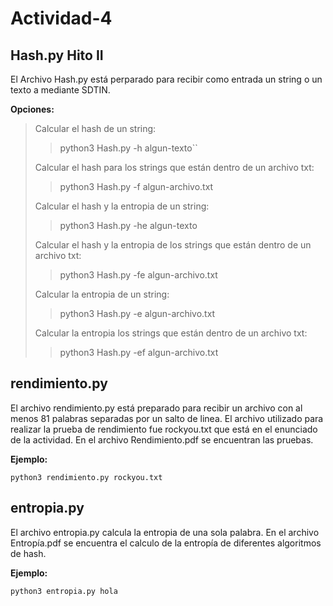# Actividad-4

## Hash.py Hito II

El Archivo Hash.py está perparado para recibir como entrada un string o un texto a mediante SDTIN.

**Opciones:**

>Calcular el hash de un string:
>>python3 Hash.py -h algun-texto``
>
>Calcular el hash para los strings que están dentro de un archivo txt:
>>python3 Hash.py -f algun-archivo.txt
>
>Calcular el hash y la entropia de un string:
>>python3 Hash.py -he algun-texto
>
>Calcular el hash y la entropia de los strings que están dentro de un archivo txt:
>>python3 Hash.py -fe algun-archivo.txt
>
>Calcular la entropia de un string:
>>python3 Hash.py -e algun-archivo.txt
>
>Calcular la entropia los strings que están dentro de un archivo txt:
>>python3 Hash.py -ef algun-archivo.txt

## rendimiento.py

El archivo rendimiento.py está preparado para recibir un archivo con al menos 81 palabras separadas por un salto de linea. El archivo utilizado para realizar la prueba de rendimiento fue rockyou.txt que está en el enunciado de la actividad. En el archivo Rendimiento.pdf se encuentran las pruebas.

**Ejemplo:**

``python3 rendimiento.py rockyou.txt``

## entropia.py

El archivo entropia.py calcula la entropia de una sola palabra. En el archivo Entropía.pdf se encuentra el calculo de la entropía de diferentes algoritmos de hash.

**Ejemplo:**

``python3 entropia.py hola``
